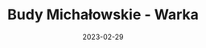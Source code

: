 ---
title: Budy Michałowskie - Warka
category: "Trasy jednodniowe"
rafting_time: 3,5
route_length: 16
price: 75
price_descrition: 
date: 2023-02-29
---